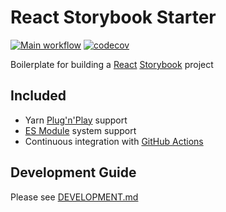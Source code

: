 # React Storybook Starter

[![Main workflow](https://github.com/psychobolt/react-storybook-starter/actions/workflows/main.yml/badge.svg)](https://github.com/psychobolt/react-storybook-starter/actions/workflows/main.yml)
[![codecov](https://codecov.io/gh/psychobolt/react-storybook-starter/branch/master/graph/badge.svg)](https://codecov.io/gh/psychobolt/react-storybook-starter/tree/master/src)

Boilerplate for building a [React](https://reactjs.org/) [Storybook](https://storybook.js.org/) project

## Included

- Yarn [Plug'n'Play](https://yarnpkg.com/features/pnp) support
- [ES Module](https://nodejs.org/api/esm.html) system support
- Continuous integration with [GitHub Actions](https://github.com/features/actions)

## Development Guide

Please see [DEVELOPMENT.md](DEVELOPMENT.md)
